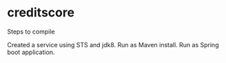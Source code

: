 # creditscore
Steps to compile

Created a service using STS and jdk8.
Run as Maven install.
Run as Spring boot application.
